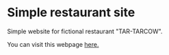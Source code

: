 # Simple restaurant site

Simple website for fictional restaurant "TAR-TARCOW".

You can visit this webpage [here.](https://archhaze24.github.io/simplerestaurantsite/main.html)
